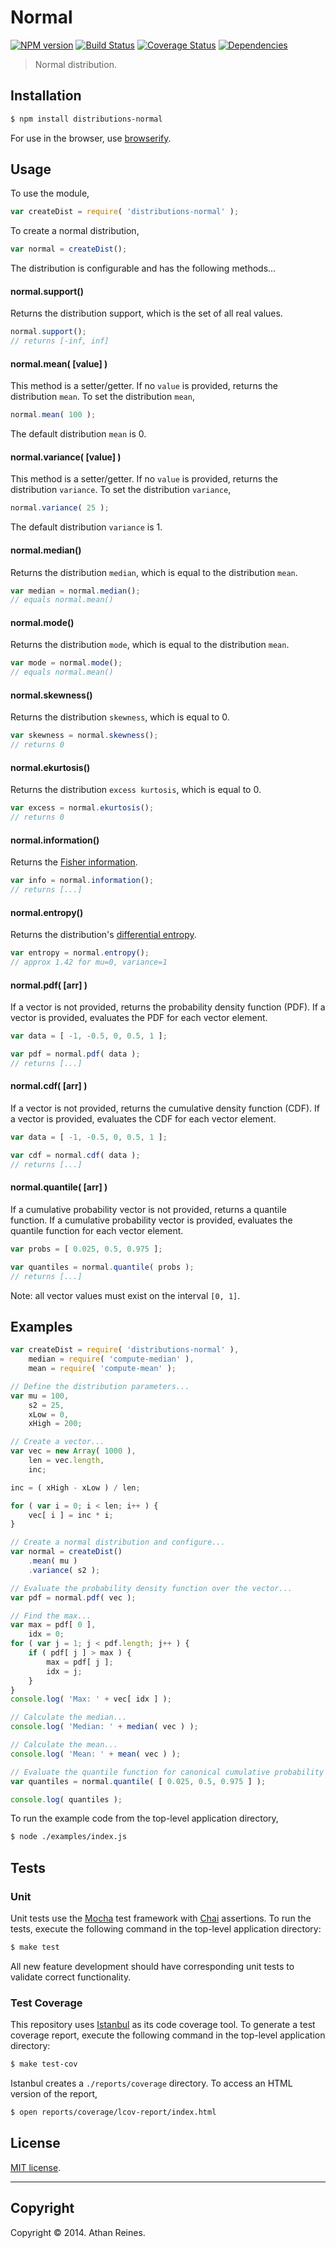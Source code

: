 Normal
===
[![NPM version][npm-image]][npm-url] [![Build Status][travis-image]][travis-url] [![Coverage Status][coveralls-image]][coveralls-url] [![Dependencies][dependencies-image]][dependencies-url]

> Normal distribution.


## Installation

``` bash
$ npm install distributions-normal
```

For use in the browser, use [browserify](https://github.com/substack/node-browserify).


## Usage

To use the module,

``` javascript
var createDist = require( 'distributions-normal' );
```

To create a normal distribution,

``` javascript
var normal = createDist();
```

The distribution is configurable and has the following methods...


#### normal.support()

Returns the distribution support, which is the set of all real values.

``` javascript
normal.support();
// returns [-inf, inf]
```


#### normal.mean( [value] )

This method is a setter/getter. If no `value` is provided, returns the distribution `mean`. To set the distribution `mean`,

``` javascript
normal.mean( 100 );
```

The default distribution `mean` is 0.


#### normal.variance( [value] )

This method is a setter/getter. If no `value` is provided, returns the distribution `variance`. To set the distribution `variance`,

``` javascript
normal.variance( 25 );
```

The default distribution `variance` is 1.


#### normal.median()

Returns the distribution `median`, which is equal to the distribution `mean`.

``` javascript
var median = normal.median();
// equals normal.mean()
```


#### normal.mode()

Returns the distribution `mode`, which is equal to the distribution `mean`.

``` javascript
var mode = normal.mode();
// equals normal.mean()
```


#### normal.skewness()

Returns the distribution `skewness`, which is equal to 0.

``` javascript
var skewness = normal.skewness();
// returns 0
```

#### normal.ekurtosis()

Returns the distribution `excess kurtosis`, which is equal to 0.

``` javascript
var excess = normal.ekurtosis();
// returns 0
```


#### normal.information()

Returns the [Fisher information](http://en.wikipedia.org/wiki/Fisher_information).

``` javascript
var info = normal.information();
// returns [...]
```


#### normal.entropy()

Returns the distribution's [differential entropy](http://en.wikipedia.org/wiki/Differential_entropy).

``` javascript
var entropy = normal.entropy();
// approx 1.42 for mu=0, variance=1
```

#### normal.pdf( [arr] )

If a vector is not provided, returns the probability density function (PDF). If a vector is provided, evaluates the PDF for each vector element.

``` javascript
var data = [ -1, -0.5, 0, 0.5, 1 ];

var pdf = normal.pdf( data );
// returns [...]
```

#### normal.cdf( [arr] )

If a vector is not provided, returns the cumulative density function (CDF). If a vector is provided, evaluates the CDF for each vector element.

``` javascript
var data = [ -1, -0.5, 0, 0.5, 1 ];

var cdf = normal.cdf( data );
// returns [...]
```


#### normal.quantile( [arr] )

If a cumulative probability vector is not provided, returns a quantile function. If a cumulative probability vector is provided, evaluates the quantile function for each vector element.

``` javascript
var probs = [ 0.025, 0.5, 0.975 ];

var quantiles = normal.quantile( probs );
// returns [...]
``` 

Note: all vector values must exist on the interval `[0, 1]`.




## Examples

``` javascript
var createDist = require( 'distributions-normal' ),
	median = require( 'compute-median' ),
	mean = require( 'compute-mean' );

// Define the distribution parameters...
var mu = 100,
	s2 = 25,
	xLow = 0,
	xHigh = 200;

// Create a vector...
var vec = new Array( 1000 ),
	len = vec.length,
	inc;

inc = ( xHigh - xLow ) / len;

for ( var i = 0; i < len; i++ ) {
	vec[ i ] = inc * i;
}

// Create a normal distribution and configure...
var normal = createDist()
	.mean( mu )
	.variance( s2 );

// Evaluate the probability density function over the vector...
var pdf = normal.pdf( vec );

// Find the max...
var max = pdf[ 0 ],
	idx = 0;
for ( var j = 1; j < pdf.length; j++ ) {
	if ( pdf[ j ] > max ) {
		max = pdf[ j ];
		idx = j;
	}
}
console.log( 'Max: ' + vec[ idx ] );

// Calculate the median...
console.log( 'Median: ' + median( vec ) );

// Calculate the mean...
console.log( 'Mean: ' + mean( vec ) );

// Evaluate the quantile function for canonical cumulative probability values...
var quantiles = normal.quantile( [ 0.025, 0.5, 0.975 ] );

console.log( quantiles );
```

To run the example code from the top-level application directory,

``` bash
$ node ./examples/index.js
```


## Tests

### Unit

Unit tests use the [Mocha](http://visionmedia.github.io/mocha) test framework with [Chai](http://chaijs.com) assertions. To run the tests, execute the following command in the top-level application directory:

``` bash
$ make test
```

All new feature development should have corresponding unit tests to validate correct functionality.


### Test Coverage

This repository uses [Istanbul](https://github.com/gotwarlost/istanbul) as its code coverage tool. To generate a test coverage report, execute the following command in the top-level application directory:

``` bash
$ make test-cov
```

Istanbul creates a `./reports/coverage` directory. To access an HTML version of the report,

``` bash
$ open reports/coverage/lcov-report/index.html
```


## License

[MIT license](http://opensource.org/licenses/MIT). 


---
## Copyright

Copyright &copy; 2014. Athan Reines.


[npm-image]: http://img.shields.io/npm/v/distributions-normal.svg
[npm-url]: https://npmjs.org/package/distributions-normal

[travis-image]: http://img.shields.io/travis/distributions-io/normal/master.svg
[travis-url]: https://travis-ci.org/distributions-io/normal

[coveralls-image]: https://img.shields.io/coveralls/distributions-io/normal/master.svg
[coveralls-url]: https://coveralls.io/r/distributions-io/normal?branch=master

[dependencies-image]: http://img.shields.io/david/distributions-io/normal.svg
[dependencies-url]: https://david-dm.org/distributions-io/normal

[dev-dependencies-image]: http://img.shields.io/david/dev/distributions-io/normal.svg
[dev-dependencies-url]: https://david-dm.org/dev/distributions-io/normal

[github-issues-image]: http://img.shields.io/github/issues/distributions-io/normal.svg
[github-issues-url]: https://github.com/distributions-io/normal/issues